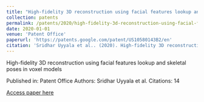 ```yaml
---
title: "High-fidelity 3D reconstruction using facial features lookup and skeletal poses in voxel models"
collection: patents
permalink: /patents/2020/high-fidelity-3d-reconstruction-using-facial-featu
date: 2020-01-01
venue: 'Patent Office'
paperurl: 'https://patents.google.com/patent/US10580143B2/en'
citation: 'Sridhar Uyyala et al.. (2020). High-fidelity 3D reconstruction using facial features lookup and skeletal poses in voxel models. Patent Office.'
---
```


High-fidelity 3D reconstruction using facial features lookup and skeletal poses in voxel models

Published in: Patent Office
Authors: Sridhar Uyyala et al.
Citations: 14

[Access paper here](https://patents.google.com/patent/US10580143B2/en)
